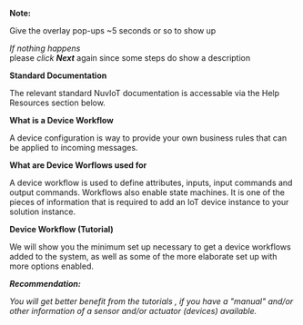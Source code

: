 **Note:**  

Give the overlay pop-ups ~5 seconds or so to show up  

_If nothing happens_  
    please _click **Next**_ again since some steps do show a description  
  
**Standard Documentation**

The relevant standard NuvIoT documentation is accessable via the Help Resources section below.

**What is a Device Workflow**

A device configuration is way to provide your own business rules that can be applied to incoming messages.  
  
**What are Device Worflows used for**

A device workflow is used to define attributes, inputs, input commands and output commands. Workflows also enable state machines. It is one of the pieces of information that is required to add an IoT device instance to your solution instance.

**Device Workflow (Tutorial)**

We will show you the minimum set up necessary to get a device workflows added to the system, as well as some of the more elaborate set up with more options enabled.

**_Recommendation:_**

_You will get better benefit from the tutorials , if you have a "manual" and/or other information of a sensor and/or actuator (devices) available._
